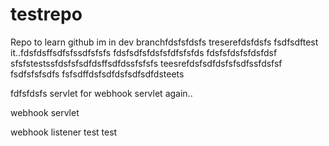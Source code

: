 # testrepo
Repo to learn github
im in dev branchfdsfsfdsfs
treserefdsfdsfs
fsdfsdftest it..fdsfdsffsdfsfssdfsfsfs
fdsfsdfsfdsfsfdfsfsfds
fdsfsfdsfsfdsfdsf
sfsfstestssfdsfsfsdfdsffsdfdssfsfsfs
teesrefdsfsdfdsfsfsdfssfdsfsf
fsdfsfsfsdfs
fsfsdffdsfsdfdsfsdfsdfdsteets

fdfsfdsfs
servlet for webhook
servlet again..

webhook servlet

webhook listener
test
test
